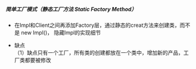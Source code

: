 ##### 简单工厂模式（静态工厂方法 Static Factory Method）  

* 在Impl和Client之间再添加Factory层，通过静态的creat方法来创建类，而不是 new Impl()，
隐藏Impl的实现细节

* 缺点  
（1）缺点只有一个工厂，所有类的创建都放在一个类中，增加新的产品，工厂类都要被修改